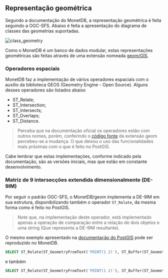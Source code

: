 ## Representação geométrica

Segundo a documentação do MonetDB, a representação geométrica é feita seguindo a OGC-SFS. Abaixo é feita a apresentação do diagrama de classes das geometrias suportadas.

![class_geometry]()

Como o MonetDB é um banco de dados modular, estas representações geométricas são feitas através de uma extensão nomeada [geom/GIS](https://www.monetdb.org/Documentation/ServerProgramming/ExtendingSQL/GeoSpatial).

### Operadores espaciais

MonetDB faz a implementação de vários operadores espaciais com o auxílio da biblioteca GEOS (Geometry Engine - Open Source). Alguns desses operadores são listados abaixo

- ST_Relate;
- ST_Intersection;
- ST_Intersects;
- ST_Overlaps;
- ST_Distance.

> Perceba que na documentação oficial os operadores estão com outros nomes, porém, conferindo o [código fonte](https://github.com/MonetDB/MonetDB/tree/master/geom) da extensão geom percebeu-se a mudança. O que deixou o uso das funcionalidades mais próximas com o que é feito no PostGIS.

Cabe lembrar que estas implementações, conforme indicado pela documentação, são as versões iniciais, mas que estão em constante desenvolvimento.

### Matriz de 9 intersecções extendida dimensionalmente (DE-9IM)

Por seguir o padrão OGC-SFS, o MonetDB/geom implementa a DE-9IM em sua estrutura, disponibilizando também o operador `ST_Relate`, da mesma forma como é feito no PostGIS.

> Note que, na implementação deste operador, está implementado apenas a operação de comparação entre a relação de dois objetos e uma string (Que representa a DE-9IM resultante).

O mesmo exemplo apresentado na [documentação do PostGIS](https://postgis.net/docs/ST_Relate.html) pode ser reproduzido no MonetDB.

```sql
SELECT ST_Relate(ST_GeometryFromText('POINT(1 2)'), ST_Buffer(ST_GeometryFromText('POINT(1 2)'),2), '0FFFFF212');
```

e também

```sql
SELECT ST_Relate(ST_GeometryFromText('POINT(1 2)'), ST_Buffer(ST_GeometryFromText('POINT(1 2)'),2), '*FF*FF212');
```

